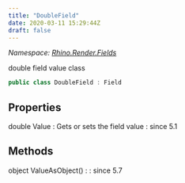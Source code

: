 ```yaml
---
title: "DoubleField"
date: 2020-03-11 15:29:44Z
draft: false
---
```


*Namespace: [Rhino.Render.Fields](../)*

double field value class
```cs
public class DoubleField : Field
```
## Properties

double Value
: Gets or sets the field value
: since 5.1
## Methods

object ValueAsObject()
: 
: since 5.7
